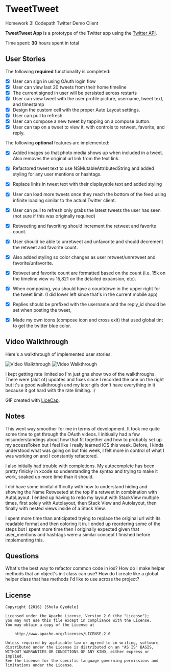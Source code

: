 # TweetTweet
Homework 3! Codepath Twitter Demo Client

**TweetTweet App** is a prototype of the Twitter app using the [Twitter API](https://dev.twitter.com/overview/api).

Time spent: **30** hours spent in total

## User Stories

The following **required** functionality is completed:

- [x] User can sign in using OAuth login flow
- [x] User can view last 20 tweets from their home timeline
- [x] The current signed in user will be persisted across restarts
- [x] User can view tweet with the user profile picture, username, tweet text, and timestamp
- [x] Design the custom cell with the proper Auto Layout settings. 
- [x] User can pull to refresh
- [x] User can compose a new tweet by tapping on a compose button.
- [x] User can tap on a tweet to view it, with controls to retweet, favorite, and reply.

The following **optional** features are implemented:

- [x] Added images so that photo media shows up when included in a tweet. Also removes the original url link from the text link.
- [x] Refactored tweet text to use NSMutableAttributedString and added styling for any user mentions or hashtags.
- [x] Replace links in tweet text with their displayable text and added styling
- [x] User can load more tweets once they reach the bottom of the feed using infinite loading similar to the actual Twitter client.
- [x] User can pull to refresh only grabs the latest tweets the user has seen (not sure if this was originally required)
- [x] Retweeting and favoriting should increment the retweet and favorite count.
- [x] User should be able to unretweet and unfavorite and should decrement the retweet and favorite count.
- [x] Also added styling so color changes as user retweet/unretweet and favorite/unfavorite.
- [x] Retweet and favorite count are formatted based on the count (i.e. 15k on the timeline view vs 15,821 on the detailed expansion, etc).
- [x] When composing, you should have a countdown in the upper right for the tweet limit. (I did lower left since that's in the current mobile app)
- [x] Replies should be prefixed with the username and the reply_id should be set when posting the tweet,
- [x] Made my own icons (compose icon and cross exit) that used global tint to get the twitter blue color. 



## Video Walkthrough 

Here's a walkthrough of implemented user stories:

![Video Walkthrough](tweet3.gif) ![Video Walkthrough](tweet.gif)

I kept getting rate limited so I'm just gna show two of the walkthroughs. There were (alot of) updates and fixes since I recorded the one on the right but it's a good walkthrough and my later gifs don't have everything in it because it got hard with the rate limiting.  :/

GIF created with [LiceCap](http://www.cockos.com/licecap/).

## Notes

This went way smoother for me in terms of development. It took me quite some time to get through the OAuth videos. I initiually had a few misunderstandings about how that fit together and how to probably set up my accessToken but I feel like I really learned iOS this week. Before, I kinda understood what was going on but this week, I felt more in control of what I was working on and I constantly refactored.  

I also initially had trouble with completions. My autocomplete has been pretty finicky in xcode so understanding the syntax and trying to make it work, soaked up more time than it should.

I did have some ininital difficulty with how to understand hiding and showing the Name Retweeted at the top if a retweet in combination with AutoLayout. I ended up having to redo my layout with StackView multiple times, first solely with Autolayout, then Stack View and Autolayout, then finally with nested views inside of a Stack View.

I spent more time than anticipated trying to replace the original url with its readable format and then coloring it in. I ended up reordering some of the steps but I spent more time then I originally expected given that user_mentions and hashtags were a similar concept I finished before implementing this.

## Questions

What's the best way to refactor common code in ios?
How do I make helper methods that an object's init class can use?
How do I create like a global helper class that has methods I'd like to use across the project? 

## License

    Copyright [2016] [Shola Oyedele]

    Licensed under the Apache License, Version 2.0 (the "License");
    you may not use this file except in compliance with the License.
    You may obtain a copy of the License at

        http://www.apache.org/licenses/LICENSE-2.0

    Unless required by applicable law or agreed to in writing, software
    distributed under the License is distributed on an "AS IS" BASIS,
    WITHOUT WARRANTIES OR CONDITIONS OF ANY KIND, either express or implied.
    See the License for the specific language governing permissions and
    limitations under the License.
